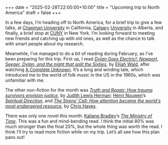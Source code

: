 +++
date = "2025-02-28T22:00:00+10:00"
title = "Upcoming trip to North America"
draft = false
+++

In a few days, I’m heading off to North America, for a brief trip to give a few
talks, at [Chapman
University](https://consequently.org/presentation/2025/mlce-ocie/) in
California,
[Calgary](https://consequently.org/presentation/2025/mathematical-practice-proof-assistants-and-meaning-calgary/)
[University](https://consequently.org/presentation/2025/mlce-calgary/) in
Alberta, and finally, a brief stop at
[CUNY](https://consequently.org/presentation/2025/mlce-cuny-lm/) in New York. 
I’m looking forward to meeting new friends and catching up with old ones, as well
as the chance to talk with smart people about my research.

Meanwhile, I’ve managed to do a bit of reading during February, as I’ve been
preparing for this trip. 
First up, I read *[Dylan Goes Electric!: Newport, Seeger, Dylan, and the night
that split the
Sixties](https://uk.bookshop.org/p/books/dylan-goes-electric-newport-seeger-dylan-and-the-night-that-split-the-sixties-elijah-wald/1450281?ean=9780062366696)*, by 
[Elijah Wald](https://elijahwald.com), after watching [A Complete
Unknown](https://en.wikipedia.org/wiki/A_Complete_Unknown). It’s a long and
winding tale, which introduced me to the world of folk music in the US in the
1960s, which was unfamiliar with me.  

The other non-fiction for the month was *[Truth and Repair: How
trauma survivors envision
justice](https://uk.bookshop.org/p/books/truth-and-repair-how-trauma-survivors-envision-justice-judith-herman/7256167?ean=9781529395006)*, by
[Judith Lewis Herman](https://en.wikipedia.org/wiki/Judith_Lewis_Herman); 
[Henri Nouwen](https://henrinouwen.org)’s
*[Spiritual
Direction](https://uk.bookshop.org/p/books/spiritual-direction-wisdom-for-the-long-walk-of-faith-henri-nouwen/2829514?ean=9780281064229)*,
and *[The Sirens’ Call: How attention became the world's most endangered
resource](https://uk.bookshop.org/p/books/the-sirens-call-how-attention-became-the-world-s-most-endangered-resource-chris-hayes/7759088?aid=1019&ean=9781914484940)*, by [Chris Hayes](https://en.wikipedia.org/wiki/Chris_Hayes).

There was only one novel this month: 
[Kaliane Bradley](https://en.wikipedia.org/wiki/Kaliane_Bradley)’s 
*[The Ministry of Time](https://uk.bookshop.org/p/books/the-ministry-of-time-kaliane-bradley/7445878?ean=9781399726344)*. This was a fun and mind-bending read. I think the initial 80% was much stronger than the final 20%, but the whole thing was worth the read. I think I’ll try to read more fiction while on my trip. Let’s all see how this plan pans out!



